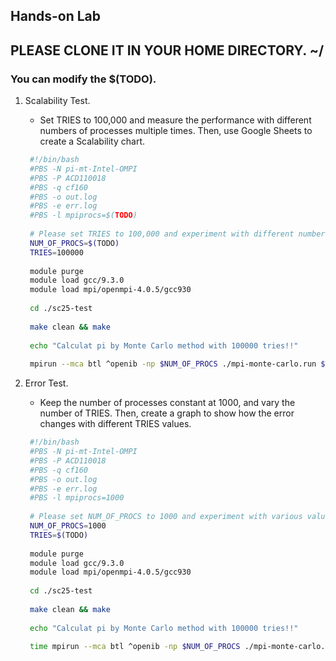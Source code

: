 ## Hands-on Lab

## PLEASE CLONE IT IN YOUR HOME DIRECTORY.      ~/
### You can modify the $(TODO).

1. Scalability Test.
   * Set TRIES to 100,000 and measure the performance with different numbers of processes multiple times. Then, use Google Sheets to create a Scalability chart.
   ```bash
    #!/bin/bash
    #PBS -N pi-mt-Intel-OMPI
    #PBS -P ACD110018
    #PBS -q cf160
    #PBS -o out.log
    #PBS -e err.log
    #PBS -l mpiprocs=$(TODO)
    
    # Please set TRIES to 100,000 and experiment with different numbers of processes (NUM_OF_PROCS).
    NUM_OF_PROCS=$(TODO)
    TRIES=100000
    
    module purge
    module load gcc/9.3.0
    module load mpi/openmpi-4.0.5/gcc930
    
    cd ./sc25-test
    
    make clean && make
    
    echo "Calculat pi by Monte Carlo method with 100000 tries!!"
    
    mpirun --mca btl ^openib -np $NUM_OF_PROCS ./mpi-monte-carlo.run $TRIES
   ```


2. Error Test.
   * Keep the number of processes constant at 1000, and vary the number of TRIES. Then, create a graph to show how the error changes with different TRIES values.
   ```bash
    #!/bin/bash
    #PBS -N pi-mt-Intel-OMPI
    #PBS -P ACD110018
    #PBS -q cf160
    #PBS -o out.log
    #PBS -e err.log
    #PBS -l mpiprocs=1000
    
    # Please set NUM_OF_PROCS to 1000 and experiment with various values for TRIES.
    NUM_OF_PROCS=1000
    TRIES=$(TODO)
    
    module purge
    module load gcc/9.3.0
    module load mpi/openmpi-4.0.5/gcc930
    
    cd ./sc25-test
    
    make clean && make
    
    echo "Calculat pi by Monte Carlo method with 100000 tries!!"
    
    time mpirun --mca btl ^openib -np $NUM_OF_PROCS ./mpi-monte-carlo.run $TRIES
   ```
